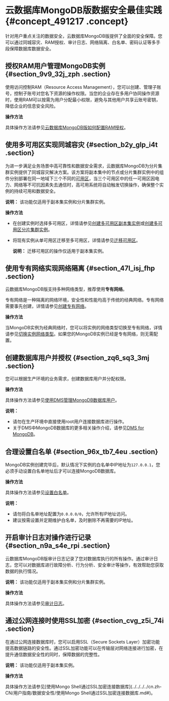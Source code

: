 # 云数据库MongoDB版数据安全最佳实践 {#concept_491217 .concept}

针对用户重点关注的数据安全，云数据库MongoDB版提供了全面的安全保障。您可以通过同城容灾、RAM授权、审计日志、网络隔离、白名单、密码认证等多手段保障数据库数据安全。

## 授权RAM用户管理MongoDB实例 {#section_9v9_32j_zph .section}

使用访问控制RAM（Resource Access Management），您可以创建、管理子账号，控制子账号对您名下资源的操作权限。当您的企业存在多用户协同操作资源时，使用RAM可以按需为用户分配最小权限，避免与其他用户共享云账号密钥，降低企业的信息安全风险。

**操作方法**

具体操作方法请参见[云数据库MongoDB版如何配置RAM授权](../../../../cn.zh-CN/常见问题/账号__权限管理/云数据库MongoDB版如何配置RAM用户（子账号）授权.md#)。

## 使用多可用区实现同城容灾 {#section_b2y_glp_i4t .section}

为进一步满足业务场景中高可靠性和数据安全需求，云数据库MongoDB为分片集群实例提供了同城容灾解决方案。该方案将副本集中的节点或分片集群实例中的组件分别部署在同一地域下三个不同的[可用区](https://help.aliyun.com/document_detail/26559.html#ul-icc-njg-hfb)，当三个可用区中的任一可用区因电力、网络等不可抗因素失去通信时，高可用系统将自动触发切换操作，确保整个实例的持续可用和数据安全。

**说明：** 该功能仅适用于副本集实例和分片集群实例。

**操作方法**

-   在创建实例时选择多可用区，详情请参见[创建多可用区副本集实例](../../../../cn.zh-CN/用户指南/同城容灾解决方案/创建多可用区副本集实例.md#)或[创建多可用区分片集群实例](../../../../cn.zh-CN/用户指南/同城容灾解决方案/创建多可用区分片集群实例.md#)。
-   将现有实例从单可用区迁移至多可用区，详情请参见[迁移可用区](../../../../cn.zh-CN/用户指南/实例管理/迁移可用区.md#)。

    **说明：** 迁移可用区的操作仅适用于副本集实例。


## 使用专有网络实现网络隔离 {#section_47l_isj_fhp .section}

云数据库MongoDB版支持多种网络类型，推荐使用**专有网络**。

专有网络是一种隔离的网络环境，安全性和性能均高于传统的经典网络。专有网络需要事先创建，详情请参见[创建专有网络](https://help.aliyun.com/document_detail/65402.html)。

**操作方法**

当MongoDB实例为经典网络时，您可以将实例的网络类型切换至专有网络，详情请参见[切换实例网络类型](../../../../cn.zh-CN/用户指南/管理网络连接/切换实例网络类型.md#)。如果您的MongoDB实例已经是专有网络，则无需配置。

## 创建数据库用户并授权 {#section_zq6_sq3_3mj .section}

您可以根据生产环境的业务需求，创建数据库用户并分配权限。

**操作方法**

具体操作方法请参见[使用DMS管理MongoDB数据库用户](https://help.aliyun.com/document_detail/99142.html#concept-cgg-qxh-1gb)。

**说明：** 

-   请勿在生产环境中直接使用root用户连接数据库进行操作。
-   关于DMS中MongoDB数据库的更多相关操作介绍，请参见[DMS for MongoDB](https://help.aliyun.com/document_detail/47683.html)。

## 合理设置白名单 {#section_96x_tb7_4eu .section}

MongoDB实例创建完毕后，默认情况下实例的白名单中IP地址为`127.0.0.1`，您必须手动设置白名单地址后才可以连接MongoDB数据库。

**操作方法**

具体操作方法请参见[设置白名单](../../../../cn.zh-CN/用户指南/数据安全性/设置白名单.md#)。

**说明：** 

-   请勿将白名单地址配置为`0.0.0.0/0`，允许所有IP地址访问。
-   建议按需设置并定期维护白名单，及时删除不再需要的IP地址。

## 开启审计日志对操作进行记录 {#section_n9a_s4e_rpi .section}

云数据库MongoDB版审计日志记录了您对数据库执行的所有操作。通过审计日志，您可以对数据库进行故障分析、行为分析、安全审计等操作，有效帮助您获取数据的执行情况。

**说明：** 该功能仅适用于副本集实例和分片集群实例。

**操作方法**

具体操作方法请参见[审计日志](../../../../cn.zh-CN/用户指南/数据安全性/审计日志.md#)。

## 通过公网连接时使用SSL加密 {#section_cvg_z5i_74i .section}

在通过公网连接数据库时，您可以启用SSL（Secure Sockets Layer）加密功能提高数据链路的安全性。通过SSL加密功能可以在传输层对网络连接进行加密，在提升通信数据安全性的同时，保障数据的完整性。

**说明：** 该功能仅适用于副本集实例。

**操作方法**

具体操作方法请参见[使用Mongo Shell通过SSL加密连接数据库](../../../../cn.zh-CN/用户指南/数据安全性/使用Mongo Shell通过SSL加密连接数据库.md#)。

